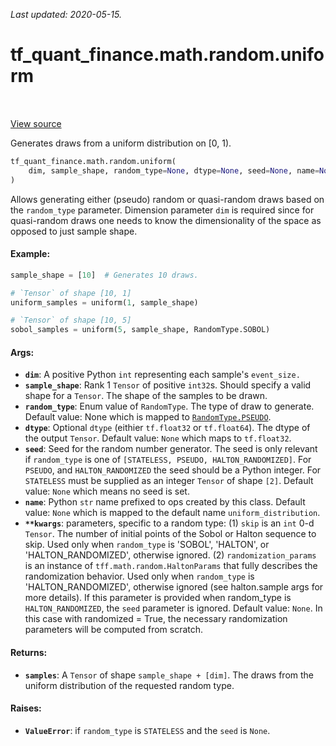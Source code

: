 <!--
This file is generated by a tool. Do not edit directly.
For open-source contributions the docs will be updated automatically.
-->

*Last updated: 2020-05-15.*

<div itemscope itemtype="http://developers.google.com/ReferenceObject">
<meta itemprop="name" content="tf_quant_finance.math.random.uniform" />
<meta itemprop="path" content="Stable" />
</div>

# tf_quant_finance.math.random.uniform

<!-- Insert buttons and diff -->

<table class="tfo-notebook-buttons tfo-api" align="left">
</table>

<a target="_blank" href="https://github.com/google/tf-quant-finance/blob/master/tf_quant_finance/math/random_ops/uniform.py">View source</a>



Generates draws from a uniform distribution on [0, 1).

```python
tf_quant_finance.math.random.uniform(
    dim, sample_shape, random_type=None, dtype=None, seed=None, name=None, **kwargs
)
```



<!-- Placeholder for "Used in" -->

Allows generating either (pseudo) random or quasi-random draws based on the
`random_type` parameter. Dimension parameter `dim` is required since for
quasi-random draws one needs to know the dimensionality of the space as
opposed to just sample shape.

#### Example:

```python
sample_shape = [10]  # Generates 10 draws.

# `Tensor` of shape [10, 1]
uniform_samples = uniform(1, sample_shape)

# `Tensor` of shape [10, 5]
sobol_samples = uniform(5, sample_shape, RandomType.SOBOL)
```

#### Args:


* <b>`dim`</b>: A positive Python `int` representing each sample's `event_size.`
* <b>`sample_shape`</b>: Rank 1 `Tensor` of positive `int32`s. Should specify a valid
  shape for a `Tensor`. The shape of the samples to be drawn.
* <b>`random_type`</b>: Enum value of `RandomType`. The type of draw to generate.
  Default value: None which is mapped to <a href="../../../tf_quant_finance/math/random/RandomType.md#PSEUDO"><code>RandomType.PSEUDO</code></a>.
* <b>`dtype`</b>: Optional `dtype` (eithier `tf.float32` or `tf.float64`). The dtype of
  the output `Tensor`.
  Default value: `None` which maps to `tf.float32`.
* <b>`seed`</b>: Seed for the random number generator. The seed is
  only relevant if `random_type` is one of
  `[STATELESS, PSEUDO, HALTON_RANDOMIZED]`. For `PSEUDO`, and
  `HALTON_RANDOMIZED` the seed should be a Python integer. For
  `STATELESS` must be supplied as an integer `Tensor` of shape `[2]`.
  Default value: `None` which means no seed is set.
* <b>`name`</b>: Python `str` name prefixed to ops created by this class.
  Default value: `None` which is mapped to the default name
    `uniform_distribution`.
* <b>`**kwargs`</b>: parameters, specific to a random type:
  (1) `skip` is an `int` 0-d `Tensor`. The number of initial points of the
  Sobol or Halton sequence to skip. Used only when `random_type` is 'SOBOL',
  'HALTON', or 'HALTON_RANDOMIZED', otherwise ignored.
  (2) `randomization_params` is an instance of
  `tff.math.random.HaltonParams` that fully describes the randomization
  behavior. Used only when `random_type` is 'HALTON_RANDOMIZED', otherwise
  ignored (see halton.sample args for more details). If this parameter is
  provided when random_type is `HALTON_RANDOMIZED`, the `seed` parameter is
  ignored.
  Default value: `None`. In this case with randomized = True, the necessary
    randomization parameters will be computed from scratch.


#### Returns:


* <b>`samples`</b>: A `Tensor` of shape `sample_shape + [dim]`. The draws
  from the uniform distribution of the requested random type.


#### Raises:


* <b>`ValueError`</b>: if `random_type` is `STATELESS` and the `seed` is `None`.
